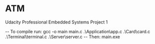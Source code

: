 # ATM
Udacity Professional Embedded Systems Project 1

-- To compile run: gcc -o main main.c .\Application\app.c .\Card\card.c .\Terminal\terminal.c .\Server\server.c
-- Then: main.exe 

